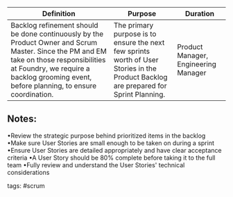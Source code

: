 | Definition              | Purpose | Duration |
| --------------------    | ---------- | ---------- |
| Backlog refinement should be done continuously by the Product Owner and Scrum Master. Since the PM and EM take on those responsibilities at Foundry, we require a backlog grooming event, before planning, to ensure coordination. | The primary purpose is to ensure the next few sprints worth of User Stories in the Product Backlog are prepared for Sprint Planning. | Product Manager, Engineering Manager |


## Notes:
•Review the strategic purpose behind prioritized items in the backlog
•Make sure User Stories are small enough to be taken on during a sprint
•Ensure User Stories are detailed appropriately and have clear acceptance criteria
•A User Story should be 80% complete before taking it to the full team
•Fully review and understand the User Stories' technical considerations

tags: #scrum 



